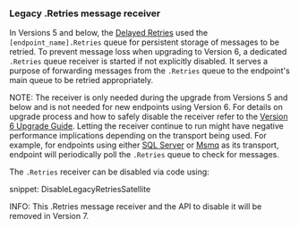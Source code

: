 ### Legacy .Retries message receiver

In Versions 5 and below, the [Delayed Retries](/nservicebus/recoverability/#delayed-retries) used the `[endpoint_name].Retries` queue for persistent storage of messages to be retried. To prevent message loss when upgrading to Version 6, a dedicated `.Retries` queue receiver is started if not explicitly disabled. It serves a purpose of forwarding messages from the `.Retries` queue to the endpoint's main queue to be retried appropriately.

NOTE: The receiver is only needed during the upgrade from Versions 5 and below and is not needed for new endpoints using Version 6. For details on upgrade process and how to safely disable the receiver refer to the [Version 6 Upgrade Guide](/nservicebus/upgrades/5to6/recoverability.md#legacy-retries-queue). 
Letting the receiver continue to run might have negative performance implications depending on the transport being used. For example, for endpoints using either [SQL Server](/transports/sql/) or [Msmq](/transports/msmq/) as its transport, endpoint will periodically poll the `.Retries` queue to check for messages.

The `.Retries` receiver can be disabled via code using:

snippet: DisableLegacyRetriesSatellite

INFO: This .Retries message receiver and the API to disable it will be removed in Version 7.

